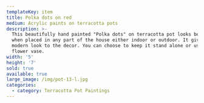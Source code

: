 ```yaml
---
templateKey: item
title: Polka dots on red
medium: Acrylic paints on terracotta pots
description: >-
  This beautifully hand painted "Polka dots" on terracotta pot looks beautiful
  when placed in any part of the house either indoor or outdoor. It gives a
  modern look to the decor. You can choose to keep it stand alone or use as a
  flower vase.
width: '5'
height: '7'
sold: true
available: true
large_image: /img/pot-13-l.jpg
categories:
  - category: Terracotta Pot Paintings
---
```


